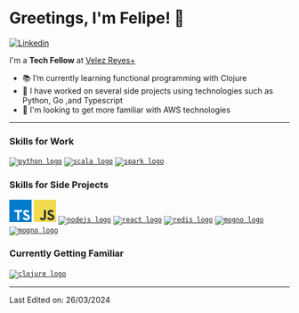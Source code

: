 <!-- Greeting -->
# Greetings, I'm Felipe! :wave:

[![Linkedin](https://img.shields.io/badge/-jfelipeforero-blue?style=flat&logo=Linkedin&logoColor=white)](https://www.linkedin.com/in/jfelipeforero/)

<!--Introduction -->
I'm a **Tech Fellow** at [Velez Reyes+](https://velezreyesmas.com/en/fellows/)

- 📚 I’m currently learning functional programming with Clojure
- 🐝 I have worked on several side projects using technologies such as Python, Go ,and Typescript
- 🌱 I'm looking to get more familiar with AWS technologies

---

### Skills for Work
<code><a href="https://www.python.org/"><img height="40" src="https://upload.wikimedia.org/wikipedia/commons/thumb/c/c3/Python-logo-notext.svg/1200px-Python-logo-notext.svg.png" alt="python logo" /></a></code>
<code><a href="https://flask.palletsprojects.com/en/3.0.x/"><img height="40" src="https://flask.palletsprojects.com/en/3.0.x/_images/flask-horizontal.png" alt="scala logo" /></a></code>
<code><a href="https://fastapi.tiangolo.com/"><img height="40" src="https://fastapi.tiangolo.com/img/logo-margin/logo-teal.png" alt="spark logo" /></a></code>

### Skills for Side Projects
<code><a href="https://www.typescriptlang.org/"><img height="40" src="https://raw.githubusercontent.com/github/explore/80688e429a7d4ef2fca1e82350fe8e3517d3494d/topics/typescript/typescript.png" alt="ts logo" /></a></code>
<code><a href="https://www.javascript.com/"><img height="40" src="https://raw.githubusercontent.com/github/explore/80688e429a7d4ef2fca1e82350fe8e3517d3494d/topics/javascript/javascript.png" alt="js logo" /></a></code>
<code><a href="https://nodejs.org/en/"><img height="40" src="https://seeklogo.com/images/N/nodejs-logo-FBE122E377-seeklogo.com.png" alt="nodejs logo" /></a></code>
<code><a href="https://reactjs.org/"><img height="40" src="https://cdn.worldvectorlogo.com/logos/react-1.svg" alt="react logo" /></a></code>
<code><a href="https://redis.io/"><img height="40" src="https://cdn.worldvectorlogo.com/logos/redis.svg" alt="redis logo" /></a></code>
<code><a href="https://www.mongodb.com/"><img height="40" src="https://lh3.googleusercontent.com/proxy/ySJGunBv--aEdMj4l5jjQ8yjedaZqZyLcFvdKiqHo7aNqDllAwtSobJU-jWgcxDpo5_t8dlMj50yc8dnTHZJ9XW2f3VKmaFyWQGNIBLYHizmQT3cry7kvhSfy8PliQ" alt="mogno logo" /></a></code>
<code><a href="https://www.docker.com/"><img height="40" src="https://www.docker.com/sites/default/files/d8/styles/role_icon/public/2019-07/Moby-logo.png?itok=sYH_JEaJ" alt="mogno logo" /></a></code>

### Currently Getting Familiar
<code><a href="https://clojure.org"><img height="40" src="https://clojure.org/images/clojure-logo-120b.png" alt="clojure logo" /></a></code>


---

Last Edited on: 26/03/2024
